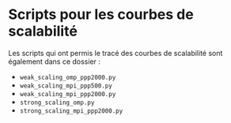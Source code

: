 # Scripts pour les courbes de scalabilité

Les scripts qui ont permis le tracé des courbes de scalabilité sont également dans ce dossier :
- `weak_scaling_omp_ppp2000.py`
- `weak_scaling_mpi_ppp500.py`
- `weak_scaling_mpi_ppp2000.py`
- `strong_scaling_omp.py`
- `strong_scaling_mpi_ppp2000.py`
